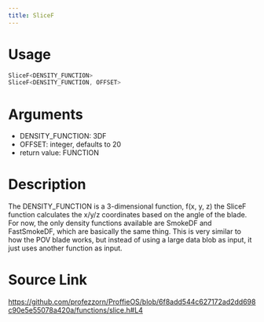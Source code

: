 ```yaml
---
title: SliceF
---
```


# Usage
```cpp
SliceF<DENSITY_FUNCTION>
SliceF<DENSITY_FUNCTION, OFFSET>
```

# Arguments
 * DENSITY_FUNCTION: 3DF
 * OFFSET: integer, defaults to 20
 * return value: FUNCTION

# Description
The DENSITY_FUNCTION is a 3-dimensional function, f(x, y, z)
the SliceF function calculates the x/y/z coordinates based on the
angle of the blade. For now, the only density functions available
are SmokeDF and FastSmokeDF, which are basically the same thing.
This is very similar to how the POV blade works, but instead of
using a large data blob as input, it just uses another function
as input.

# Source Link
https://github.com/profezzorn/ProffieOS/blob/6f8add544c627172ad2dd698c90e5e55078a420a/functions/slice.h#L4
